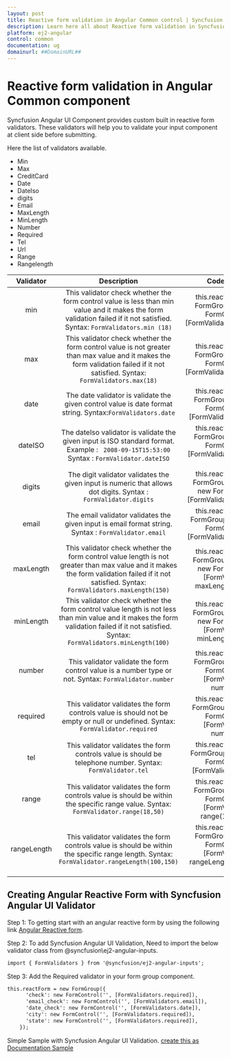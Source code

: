 ```yaml
---
layout: post
title: Reactive form validation in Angular Common control | Syncfusion
description: Learn here all about Reactive form validation in Syncfusion Angular Common control of Syncfusion Essential JS 2 and more.
platform: ej2-angular
control: common
documentation: ug
domainurl: ##DomainURL##
---
```


# Reactive form validation in Angular Common component

Syncfusion Angular UI Component provides custom built in reactive form validators. These validators will help you to validate your input component at client side before submitting.

Here the list of validators available.

* Min
* Max
* CreditCard
* Date
* DateIso
* digits
* Email
* MaxLength
* MinLength
* Number
* Required
* Tel
* Url
* Range
* Rangelength

|    Validator        |    Description                    |    Code Snippet              |
|:---------------------:|:---------------------------------:|:----------------------------:|
|    min              | This validator check whether the form control value is less than min value and it makes the form validation failed if it not satisfied.     Syntax: `FormValidators.min (18)`  | this.reactForm = new FormGroup({`age`: new FormControl('', [FormValidators.min(8)]) });        |
|    max              | This validator check whether the form control value is not greater than max value and it makes the form validation failed if it not satisfied. Syntax: `FormValidators.max(18)`  | this.reactForm = new FormGroup({`age`: new FormControl('', [FormValidators.max(8)])});       |
|   date              | The date validator is validate the given control value is date format string. Syntax:`FormValidators.date`  | this.reactForm = new FormGroup({ `dob`: new FormControl('', [FormValidators.date]) });   | 
|   dateISO           | The dateIso validator is validate the given input is ISO standard format. Example : ` 2008-09-15T15:53:00` Syntax : `FormValidator.dateISO` |	this.reactForm = new FormGroup({ `dob`: new FormControl('', [FormValidators.dateISO]) });   | 
|   digits            | The digit validator validates the given input is numeric that allows dot digits. Syntax : ` FormValidator.digits `   | this.reactForm = new FormGroup({ `currency`: new FormControl('', [FormValidators.digits]) });  |
|   email              | The email validator validates the given input is email format string. Syntax : `FormValidator.email`  | this.reactForm = new FormGroup({ `email`: new FormControl('', [FormValidators.email]) });  |
|   maxLength   | This validator check whether the form control value length is not greater than max value and it makes the form validation failed if it not satisfied. Syntax: `FormValidators.maxLength(150)` | this.reactForm = new FormGroup({ `comments`: new FormControl('', [FormValidators. maxLength(150)]) }); |
|   minLength   | This validator check whether the form control value length is not less than min value and it makes the form validation failed if it not satisfied. Syntax: `FormValidators.minLength(100)` | this.reactForm = new FormGroup({ `comments`: new FormControl('', [FormValidators. minLength(100)])});  |
|   number  | This validator validate the form control value is a number type or not. Syntax: `FormValidator.number`  | this.reactForm = new FormGroup({ `age`: new FormControl('', [FormValidators. number])});   |
|   required    | This validator validates the form controls value is should not be empty or null or undefined. Syntax: `FormValidator.required`  | this.reactForm = new FormGroup({ `name`: new FormControl('', [FormValidators. number])});  |
|   tel | This validator validates the form controls value is should be telephone number. Syntax: `FormValidator.tel` | this.reactForm = new FormGroup({ `Phone`: new FormControl('', [FormValidators. tel])}); |
|   range   | This validator validates the form controls value is should be within the specific range value. Syntax: `FormValidator.range(18,50)` | this.reactForm = new FormGroup({ `age`: new FormControl('', [FormValidators. range(18,50)]) });    |
|   rangeLength | This validator validates the form controls value is should be within the specific range length. Syntax: `FormValidator.rangeLength(100,150)`    | this.reactForm = new FormGroup({`age`: new FormControl('', [FormValidators. rangeLength(100,150)]) });  ||

## Creating Angular Reactive Form with Syncfusion Angular UI Validator

Step 1: To getting start with an angular reactive form by using the following link [Angular Reactive form](https://angular.io/guide/reactive-forms).

Step 2: To add Syncfusion Angular UI Validation, Need to import the below validator class from  @syncfusion\ej2-angular-inputs.

```html
import { FormValidators } from '@syncfusion/ej2-angular-inputs';
```
Step 3:  Add the Required validator in your form group component.

```html
this.reactForm = new FormGroup({
      'check': new FormControl('', [FormValidators.required]),
      'email_check': new FormControl('', [FormValidators.email]),
      'date_check': new FormControl('', [FormValidators.date]),
      'city': new FormControl('', [FormValidators.required]),
      'state': new FormControl('', [FormValidators.required]),
    });
```
Simple Sample with Syncfusion Angular UI Validation.
[create this as Documentation Sample](https://stackblitz.com/edit/angular-emxs2p?file=default.component.ts)



























